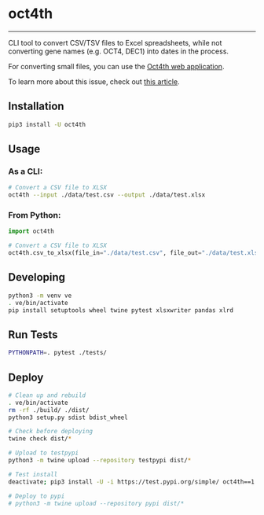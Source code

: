 # oct4th
------------------


CLI tool to convert CSV/TSV files to Excel spreadsheets, while not converting gene names (e.g. OCT4, DEC1) into dates in the process.

For converting small files, you can use the [Oct4th web application](https://oct4th.sandbox.bio).

To learn more about this issue, check out [this article](https://medium.com/@robaboukhalil/how-to-fix-excels-gene-to-date-conversion-5c98d0072450).

## Installation

```bash
pip3 install -U oct4th
```


## Usage

### As a CLI:

```bash
# Convert a CSV file to XLSX
oct4th --input ./data/test.csv --output ./data/test.xlsx
```

### From Python:

```python
import oct4th

# Convert a CSV file to XLSX
oct4th.csv_to_xlsx(file_in="./data/test.csv", file_out="./data/test.xlsx")
```

## Developing

```bash
python3 -m venv ve
. ve/bin/activate
pip install setuptools wheel twine pytest xlsxwriter pandas xlrd
```

## Run Tests

```bash
PYTHONPATH=. pytest ./tests/
```

## Deploy

```bash
# Clean up and rebuild
. ve/bin/activate
rm -rf ./build/ ./dist/
python3 setup.py sdist bdist_wheel

# Check before deploying
twine check dist/*

# Upload to testpypi
python3 -m twine upload --repository testpypi dist/*

# Test install
deactivate; pip3 install -U -i https://test.pypi.org/simple/ oct4th==1.0.0b9

# Deploy to pypi
# python3 -m twine upload --repository pypi dist/*
```

